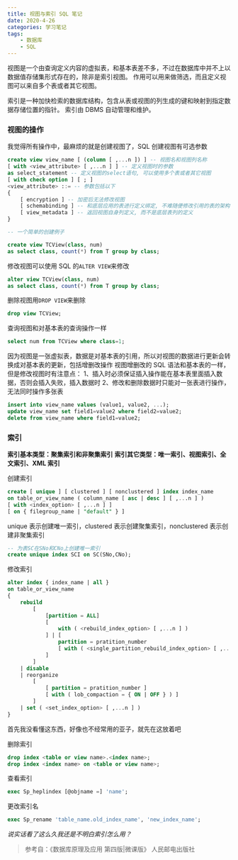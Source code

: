 ```yaml
---
title: 视图与索引 SQL 笔记
date: 2020-4-26
categories: 学习笔记
tags:
    - 数据库
    - SQL
---
```


视图是一个由查询定义内容的虚拟表，和基本表差不多，不过在数据库中并不上以数据值存储集形式存在的，除非是索引视图。
作用可以用来做筛选，而且定义视图可以来自多个表或者其它视图。

索引是一种加快检索的数据库结构，包含从表或视图的列生成的键和映射到指定数据存储位置的指针。
索引由 DBMS 自动管理和维护。

<!-- more -->

### 视图的操作

我觉得所有操作中，最麻烦的就是创建视图了，SQL 创建视图有可选参数

```SQL
create view view_name [ (column [ ,...n ]) ] -- 视图名和视图列名称
[ with <view_attribute> [ ,...n ] ] -- 定义视图时的参数
as select_statement -- 定义视图的select语句, 可以使用多个表或者其它视图
[ with check option ] [ ; ]
<view_attribute> ::= -- 参数包括以下
{
    [ encryption ] -- 加密后无法修改视图
    [ schemabinding ] -- 和底层应用的表进行定义绑定, 不难随便修改引用的表的架构
    [ view_metadata ] -- 返回视图自身列定义, 而不是底层表列的定义
}

-- 一个简单的创建例子

create view TCView(class, num)
as select class, count(*) from T group by class;
```

修改视图可以使用 SQL 的`ALTER VIEW`来修改

```SQL
alter view TCView(class, num)
as select class, count(*) from T group by class;
```

删除视图用`DROP VIEW`来删除

```SQL
drop view TCView;
```

查询视图和对基本表的查询操作一样

```SQL
select num from TCView where class=1;
```

因为视图是一张虚拟表，数据是对基本表的引用，所以对视图的数据进行更新会转换成对基本表的更新，包括增删改操作
视图增删改的 SQL 语法和基本表的一样，但是修改视图时有注意点：
1、插入时必须保证插入操作能在基本表里面插入数据，否则会插入失败，插入数据时
2、修改和删除数据时只能对一张表进行操作，无法同时操作多张表

```SQL
insert into view_name values (value1, value2, ...);
update view_name set field1=value2 where field2=value2;
delete from view_name where field1=value2;
```

### 索引

**索引基本类型：聚集索引和非聚集索引**
**索引其它类型：唯一索引、视图索引、全文索引、XML 索引**

创建索引

```SQL
create [ unique ] [ clustered ] [ nonclustered ] index index_name
on table_or_view_name ( column_name [ asc | desc ] [ ,...n ] )
[ with <index_option> [ ,...n ] ]
[ on { filegroup_name | "default" } ]
```

unique 表示创建唯一索引，clustered 表示创建聚集索引，nonclustered 表示创建非聚集索引

```SQL
-- 为表SC在SNo和CNo上创建唯一索引
create unique index SCI on SC(SNo,CNo);
```

修改索引

```SQL
alter index { index_name | all }
on table_or_view_name
{
    rebuild
        [
            [partition = ALL]
            [
                with ( <rebuild_index_option> [ ,...n ] )
            ] | [
                partition = pratition_number
                [ with ( <single_partition_rebuild_index_option> [ ,...n ] ) ]
            ]
        ]
    | disable
    | reorganize
        [
            [ partition = pratition_number ]
            [ with ( lob_compaction = { ON | OFF } ) ]
        ]
    | set ( <set_index_option> [ ,...n ] )
}
```

首先我没看懂这东西，好像也不经常用的亚子，就先在这放着吧

删除索引

```SQL
drop index <table or view name>.<index name>;
drop index <index name> on <table or view name>;
```

查看索引

```SQL
exec Sp_heplindex [@objname =] 'name';
```

更改索引名

```SQL
exec Sp_rename 'table_name.old_index_name', 'new_index_name';
```

*说实话看了这么久我还是不明白索引怎么用？*

>参考自：《数据库原理及应用 第四版|微课版》 人民邮电出版社
